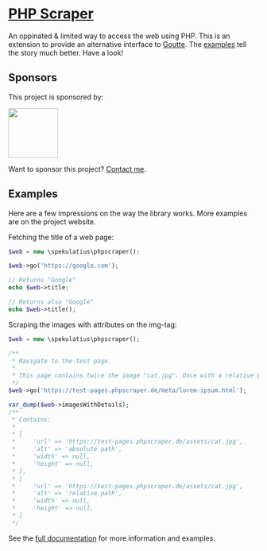 # [PHP Scraper](https://phpscraper.de)

An oppinated & limited way to access the web using PHP. This is an extension to provide an alternative interface to [Goutte](https://github.com/FriendsOfPHP/Goutte). The [examples](https://phpscraper.de/) tell the story much better. Have a look!


## Sponsors

This project is sponsored by:

<a href="https://bringyourownideas.com" target="_blank" rel="noopener noreferrer"><img src="https://bringyourownideas.com/images/byoi-logo.jpg" height="100px"></a>

Want to sponsor this project? [Contact me](https://peterthaleikis.com/contact).


## Examples

Here are a few impressions on the way the library works. More examples are on the project website.

Fetching the title of a web page:

```php
$web = new \spekulatius\phpscraper();

$web->go('https://google.com');

// Returns "Google"
echo $web->title;

// Returns also "Google"
echo $web->title();
```

Scraping the images with attributes on the img-tag:

```php
$web = new \spekulatius\phpscraper();

/**
 * Navigate to the test page.
 *
 * This page contains twice the image "cat.jpg". Once with a relative path and once with an absolute path.
 */
$web->go('https://test-pages.phpscraper.de/meta/lorem-ipsum.html');

var_dump($web->imagesWithDetails);
/**
 * Contains:
 *
 * [
 *     'url' => 'https://test-pages.phpscraper.de/assets/cat.jpg',
 *     'alt' => 'absolute path',
 *     'width' => null,
 *     'height' => null,
 * ],
 * [
 *     'url' => 'https://test-pages.phpscraper.de/assets/cat.jpg',
 *     'alt' => 'relative path',
 *     'width' => null,
 *     'height' => null,
 * ]
 */
```

See the [full documentation](https://phpscraper.de) for more information and examples.
